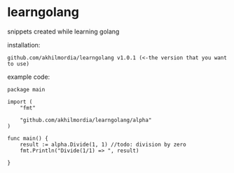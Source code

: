 # learngolang
snippets created while learning golang

installation:
```
github.com/akhilmordia/learngolang v1.0.1 (<-the version that you want to use)
```
example code:
```golang
package main

import (
	"fmt"

	"github.com/akhilmordia/learngolang/alpha"
)

func main() {
	result := alpha.Divide(1, 1) //todo: division by zero
	fmt.Println("Divide(1/1) => ", result)

}
```
